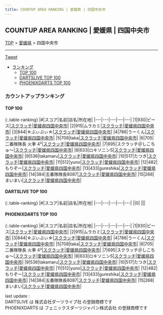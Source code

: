 ```yaml
---
title: COUNTUP AREA RANKING | 愛媛県 | 四国中央市
---
```

## COUNTUP AREA RANKING | 愛媛県 | 四国中央市

[TOP](/darts/rank/) > [愛媛県](/darts/rank/愛媛県/) > 四国中央市

___

<a href="https://twitter.com/share?ref_src=twsrc%5Etfw" data-text="COUNTUP AREA RANKING | 愛媛県四国中央市" class="twitter-share-button" data-hashtags="DARTSLIVE,PHOENIXDARTS,darts,ダーツ" data-show-count="false">Tweet</a>

* [ランキング](#カウントアップランキング)
    * [TOP 100](#top-100)
    * [DARTSLIVE TOP 100](#dartslive-top-100)
    * [PHOENIXDARTS TOP 100](#phoenixdarts-top-100)

### カウントアップランキング

#### TOP 100



{:.table-ranking}
|#|スコア|名前|店名|所在地|
|---|---|---|---|---|
|1|930|<span class="rank-name-pd">ピース</span>|<a href="https://vs.phoenixdarts.com/jp/shop/shopDetailInfo/s_73147?s_seq=73147">スクラッチ</a>|<a href="/darts/rank/愛媛県/四国中央市">愛媛県四国中央市</a>|
|2|915|<span class="rank-name-pd">ムラカミ</span>|<a href="https://vs.phoenixdarts.com/jp/shop/shopDetailInfo/s_73147?s_seq=73147">スクラッチ</a>|<a href="/darts/rank/愛媛県/四国中央市">愛媛県四国中央市</a>|
|3|844|<span class="rank-name-pd">☆ぶぃぶぃ☆</span>|<a href="https://vs.phoenixdarts.com/jp/shop/shopDetailInfo/s_73147?s_seq=73147">スクラッチ</a>|<a href="/darts/rank/愛媛県/四国中央市">愛媛県四国中央市</a>|
|4|786|<span class="rank-name-pd">うーくん</span>|<a href="https://vs.phoenixdarts.com/jp/shop/shopDetailInfo/s_73147?s_seq=73147">スクラッチ</a>|<a href="/darts/rank/愛媛県/四国中央市">愛媛県四国中央市</a>|
|5|708|<span class="rank-name-pd">taka</span>|<a href="https://vs.phoenixdarts.com/jp/shop/shopDetailInfo/s_73147?s_seq=73147">スクラッチ</a>|<a href="/darts/rank/愛媛県/四国中央市">愛媛県四国中央市</a>|
|6|705|<span class="rank-name-pd">二番隊隊長 火拳 4²</span>|<a href="https://vs.phoenixdarts.com/jp/shop/shopDetailInfo/s_73147?s_seq=73147">スクラッチ</a>|<a href="/darts/rank/愛媛県/四国中央市">愛媛県四国中央市</a>|
|7|695|<span class="rank-name-pd">スクラッチ＠しこちゅ～</span>|<a href="https://vs.phoenixdarts.com/jp/shop/shopDetailInfo/s_73147?s_seq=73147">スクラッチ</a>|<a href="/darts/rank/愛媛県/四国中央市">愛媛県四国中央市</a>|
|8|633|<span class="rank-name-pd">ロキソニンS</span>|<a href="https://vs.phoenixdarts.com/jp/shop/shopDetailInfo/s_73147?s_seq=73147">スクラッチ</a>|<a href="/darts/rank/愛媛県/四国中央市">愛媛県四国中央市</a>|
|9|536|<span class="rank-name-pd">takamaru</span>|<a href="https://vs.phoenixdarts.com/jp/shop/shopDetailInfo/s_73147?s_seq=73147">スクラッチ</a>|<a href="/darts/rank/愛媛県/四国中央市">愛媛県四国中央市</a>|
|10|517|<span class="rank-name-pd">たつき</span>|<a href="https://vs.phoenixdarts.com/jp/shop/shopDetailInfo/s_73147?s_seq=73147">スクラッチ</a>|<a href="/darts/rank/愛媛県/四国中央市">愛媛県四国中央市</a>|
|11|512|<span class="rank-name-pd">yuno</span>|<a href="https://vs.phoenixdarts.com/jp/shop/shopDetailInfo/s_73147?s_seq=73147">スクラッチ</a>|<a href="/darts/rank/愛媛県/四国中央市">愛媛県四国中央市</a>|
|12|482|<span class="rank-name-pd">もりぞー</span>|<a href="https://vs.phoenixdarts.com/jp/shop/shopDetailInfo/s_73147?s_seq=73147">スクラッチ</a>|<a href="/darts/rank/愛媛県/四国中央市">愛媛県四国中央市</a>|
|13|433|<span class="rank-name-pd">gureshika</span>|<a href="https://vs.phoenixdarts.com/jp/shop/shopDetailInfo/s_73147?s_seq=73147">スクラッチ</a>|<a href="/darts/rank/愛媛県/四国中央市">愛媛県四国中央市</a>|
|14|384|<span class="rank-name-pd">五番隊隊長8087</span>|<a href="https://vs.phoenixdarts.com/jp/shop/shopDetailInfo/s_73147?s_seq=73147">スクラッチ</a>|<a href="/darts/rank/愛媛県/四国中央市">愛媛県四国中央市</a>|
|15|268|<span class="rank-name-pd">まいまい</span>|<a href="https://vs.phoenixdarts.com/jp/shop/shopDetailInfo/s_73147?s_seq=73147">スクラッチ</a>|<a href="/darts/rank/愛媛県/四国中央市">愛媛県四国中央市</a>|


#### DARTSLIVE TOP 100



{:.table-ranking}
|#|スコア|名前|店名|所在地|
|---|---|---|---|---|
||0|<span class="rank-name-dl"> </span>|<a href=""></a>|<a href="/darts/rank//"></a>|


#### PHOENIXDARTS TOP 100



{:.table-ranking}
|#|スコア|名前|店名|所在地|
|---|---|---|---|---|
|1|930|<span class="rank-name-pd">ピース</span>|<a href="https://vs.phoenixdarts.com/jp/shop/shopDetailInfo/s_73147?s_seq=73147">スクラッチ</a>|<a href="/darts/rank/愛媛県/四国中央市">愛媛県四国中央市</a>|
|2|915|<span class="rank-name-pd">ムラカミ</span>|<a href="https://vs.phoenixdarts.com/jp/shop/shopDetailInfo/s_73147?s_seq=73147">スクラッチ</a>|<a href="/darts/rank/愛媛県/四国中央市">愛媛県四国中央市</a>|
|3|844|<span class="rank-name-pd">☆ぶぃぶぃ☆</span>|<a href="https://vs.phoenixdarts.com/jp/shop/shopDetailInfo/s_73147?s_seq=73147">スクラッチ</a>|<a href="/darts/rank/愛媛県/四国中央市">愛媛県四国中央市</a>|
|4|786|<span class="rank-name-pd">うーくん</span>|<a href="https://vs.phoenixdarts.com/jp/shop/shopDetailInfo/s_73147?s_seq=73147">スクラッチ</a>|<a href="/darts/rank/愛媛県/四国中央市">愛媛県四国中央市</a>|
|5|708|<span class="rank-name-pd">taka</span>|<a href="https://vs.phoenixdarts.com/jp/shop/shopDetailInfo/s_73147?s_seq=73147">スクラッチ</a>|<a href="/darts/rank/愛媛県/四国中央市">愛媛県四国中央市</a>|
|6|705|<span class="rank-name-pd">二番隊隊長 火拳 4²</span>|<a href="https://vs.phoenixdarts.com/jp/shop/shopDetailInfo/s_73147?s_seq=73147">スクラッチ</a>|<a href="/darts/rank/愛媛県/四国中央市">愛媛県四国中央市</a>|
|7|695|<span class="rank-name-pd">スクラッチ＠しこちゅ～</span>|<a href="https://vs.phoenixdarts.com/jp/shop/shopDetailInfo/s_73147?s_seq=73147">スクラッチ</a>|<a href="/darts/rank/愛媛県/四国中央市">愛媛県四国中央市</a>|
|8|633|<span class="rank-name-pd">ロキソニンS</span>|<a href="https://vs.phoenixdarts.com/jp/shop/shopDetailInfo/s_73147?s_seq=73147">スクラッチ</a>|<a href="/darts/rank/愛媛県/四国中央市">愛媛県四国中央市</a>|
|9|536|<span class="rank-name-pd">takamaru</span>|<a href="https://vs.phoenixdarts.com/jp/shop/shopDetailInfo/s_73147?s_seq=73147">スクラッチ</a>|<a href="/darts/rank/愛媛県/四国中央市">愛媛県四国中央市</a>|
|10|517|<span class="rank-name-pd">たつき</span>|<a href="https://vs.phoenixdarts.com/jp/shop/shopDetailInfo/s_73147?s_seq=73147">スクラッチ</a>|<a href="/darts/rank/愛媛県/四国中央市">愛媛県四国中央市</a>|
|11|512|<span class="rank-name-pd">yuno</span>|<a href="https://vs.phoenixdarts.com/jp/shop/shopDetailInfo/s_73147?s_seq=73147">スクラッチ</a>|<a href="/darts/rank/愛媛県/四国中央市">愛媛県四国中央市</a>|
|12|482|<span class="rank-name-pd">もりぞー</span>|<a href="https://vs.phoenixdarts.com/jp/shop/shopDetailInfo/s_73147?s_seq=73147">スクラッチ</a>|<a href="/darts/rank/愛媛県/四国中央市">愛媛県四国中央市</a>|
|13|433|<span class="rank-name-pd">gureshika</span>|<a href="https://vs.phoenixdarts.com/jp/shop/shopDetailInfo/s_73147?s_seq=73147">スクラッチ</a>|<a href="/darts/rank/愛媛県/四国中央市">愛媛県四国中央市</a>|
|14|384|<span class="rank-name-pd">五番隊隊長8087</span>|<a href="https://vs.phoenixdarts.com/jp/shop/shopDetailInfo/s_73147?s_seq=73147">スクラッチ</a>|<a href="/darts/rank/愛媛県/四国中央市">愛媛県四国中央市</a>|
|15|268|<span class="rank-name-pd">まいまい</span>|<a href="https://vs.phoenixdarts.com/jp/shop/shopDetailInfo/s_73147?s_seq=73147">スクラッチ</a>|<a href="/darts/rank/愛媛県/四国中央市">愛媛県四国中央市</a>|


<div class="footer border-top border-gray-light mt-5 pt-3 text-right text-gray">
    last update : <span style="font-weight: italic" id="foot_last_modified"></span><br />
    DARTSLIVE は 株式会社ダーツライブ社 の登録商標です<br />
    PHOENIXDARTS は フェニックスダーツジャパン株式会社 の登録商標です<br />
</div>

<script src="https://cdnjs.cloudflare.com/ajax/libs/jquery.tablesorter/2.31.3/js/jquery.tablesorter.min.js" integrity="sha512-qzgd5cYSZcosqpzpn7zF2ZId8f/8CHmFKZ8j7mU4OUXTNRd5g+ZHBPsgKEwoqxCtdQvExE5LprwwPAgoicguNg==" crossorigin="anonymous" referrerpolicy="no-referrer"></script>
<link rel="stylesheet" href="https://cdnjs.cloudflare.com/ajax/libs/jquery.tablesorter/2.31.3/css/theme.default.min.css" integrity="sha512-wghhOJkjQX0Lh3NSWvNKeZ0ZpNn+SPVXX1Qyc9OCaogADktxrBiBdKGDoqVUOyhStvMBmJQ8ZdMHiR3wuEq8+w==" crossorigin="anonymous" referrerpolicy="no-referrer" />
<script>
$(function() {
    $(".table-ranking").tablesorter({sortList:[[0, 0]]});
    $("#foot_last_modified").text(formatDate(new Date(document.lastModified), 'yyyy-MM-dd HH:mm:ss'));
});
</script>

<script async src="https://platform.twitter.com/widgets.js" charset="utf-8"></script>